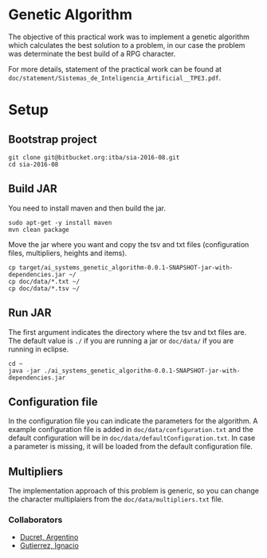 # Genetic Algorithm

The objective of this practical work was to implement a genetic algorithm which calculates the best solution to a problem, in our case the problem was determinate the best build of a RPG character.

For more details, statement of the practical work can be found at `doc/statement/Sistemas_de_Inteligencia_Artificial__TPE3.pdf`.

# Setup

## Bootstrap project
```
git clone git@bitbucket.org:itba/sia-2016-08.git
cd sia-2016-08
```
## Build JAR
You need to install maven and then build the jar.
```
sudo apt-get -y install maven
mvn clean package
```
Move the jar where you want and copy the tsv and txt files (configuration files, multipliers, heights and items).
```
cp target/ai_systems_genetic_algorithm-0.0.1-SNAPSHOT-jar-with-dependencies.jar ~/
cp doc/data/*.txt ~/
cp doc/data/*.tsv ~/
```
## Run JAR
The first argument indicates the directory where the tsv and txt files are. The default value is `./` if you are running a jar  or `doc/data/` if you are running in eclipse.

```
cd ~
java -jar ./ai_systems_genetic_algorithm-0.0.1-SNAPSHOT-jar-with-dependencies.jar
```

## Configuration file
In the configuration file you can indicate the parameters for the algorithm. A example configuration file is added in `doc/data/configuration.txt` and the default configuration will be in  `doc/data/defaultConfiguration.txt`. In case a parameter is missing, it will be loaded from the default configuration file.

## Multipliers
The implementation approach of this problem is generic, so you can change the character multiplaiers from the `doc/data/multipliers.txt` file.

### Collaborators

- [Ducret, Argentino](https://github.com/aducret)
- [Gutierrez, Ignacio](https://github.com/goodengineer)
